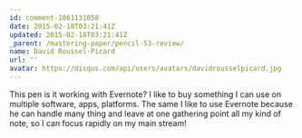 ```yaml
---
id: comment-1861131058
date: 2015-02-18T03:21:41Z
updated: 2015-02-18T03:21:41Z
_parent: /mastering-paper/pencil-53-review/
name: David Roussel-Picard
url: ''
avatar: https://disqus.com/api/users/avatars/davidrousselpicard.jpg
---
```


This pen is it working with Evernote? I like to buy something I can use
on multiple software, apps, platforms. The same I like to use Evernote because
he can handle many thing and leave at one gathering point all my kind of note, so
I can focus rapidly on my main stream!
